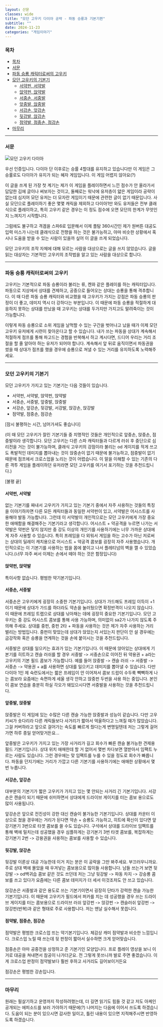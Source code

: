 ```yaml
---
layout: 산문
classes: wide
title: "모던 고우키 다이아 공략 - 파동 승룡과 기본기편"
subtitle: ""
date: 2024-11-23
categories: "게임이야기"
---
```


### 목차

- [목차](#목차)
- [서문](#서문)
- [파동 승룡 캐릭터로써의 고우키](#파동-승룡-캐릭터로써의-고우키)
- [모던 고우키의 기본기](#모던-고우키의-기본기)
  - [서약펀, 서약발](#서약펀-서약발)
  - [앉약펀, 앉약발](#앉약펀-앉약발)
  - [서중손, 서중발](#서중손-서중발)
  - [앞중발, 앉중발](#앞중발-앉중발)
  - [서강손, 앞강손](#서강손-앞강손)
  - [뒷강발, 앉강손](#뒷강발-앉강손)
  - [점약발, 점중손, 점강손](#점약발-점중손-점강손)
- [마무리](#마무리)

---

### 서문

![모던 고우키 다이아](/images/모던%20고우키%20공략/랭크.png)

우선 인증입니다. 다이아 단 이후로는 승률 4할대를 유지하고 있습니다만 이 게임은 그 승률로도 다이아가 유지가 되는 혜자
게임입니다. 이 게임 어렵지 않아요(?)

이 글을 쓰게 된 가장 첫 계기는 제가 이 게임을 플레이하면서 느낀 점수가 안 올라가서 답답한 김에 글이나 써보자는 것이고,
둘째로는 워낙에 유저층이 얇은 게임이라 공략이 없는데 심지어 모던 유저는 더 모자란 게임이기 때문에 관련한 글이 없기 때문입니다.
사실 모던으로 플레이하기 좋은 몇몇 캐릭을 제외하고 다이아1만 와도 유저들은 전부 클래식으로 플레이하고, 특히 고우키 같은
경우는 이 정도 점수에 오면 모던의 한계가 무엇인지 느껴지기 시작합니다.

그럼에도 불구하고 격겜을 스파6로 입문해서 이제 플탐 360시간인 제가 원버튼 대공도 입력 미스가 나는데 클래식으로 전향을
하는 것은 불가능하고, 아마 비슷한 상황에서 혹시나 도움을 받을 수 있는 사람이 있을까 싶어 이 글을 쓰게 되었습니다.

모던 고우키의 조작 자체에 대해 모르는 사람을 대상으로는 글을 쓰지 않았습니다. 글을 읽는 대상자는 기본적인 고우키의
조작법을 알고 있는 사람을 대상으로 합니다.

---

### 파동 승룡 캐릭터로써의 고우키

고우키는 기본적으로 파동 승룡이라 불리는 류, 켄와 같은 플레이를 하는 캐릭터입니다. 파동으로 지상에서 상대를 견제하고,
공중으로 들어오는 상대는 승룡을 통해 격추합니다. 이 때 다른 파동 승룡 캐릭터와 비교했을 때 고우키가 가지는 강점은
파동 승룡의 판정이 더 좋고, 데미지 역시 더 강하다는 부분입니다. 이 때문에 파동 승룡을 적절하게 대응하지 못하는 상대를 만났을 때
고우키는 상대를 두가지만 가지고도 말려죽이는 것이 가능합니다.

이렇게 파동 승룡으로 소위 게임을 날먹할 수 있는 구간을 벗어나고 났을 때가 이제 모던 고우키 유저에게 시련이 찾아온다고
할 수 있습니다. 내가 쓰는 파동을 상대가 계속해서 적절하게 점프를 통해 파고드는 경험을 반복해서 하고 계시다면, 드디어
우리는 거리 조절을 할 줄 알아야 하는 유저가 되어야 합니다. 계속해서 앞 뒤로 움직이면서 파동권을 썼을 때 상대가 점프를
했을 경우에 승룡으로 쳐낼 수 있는 거리를 유지하도록 노력해주세요.

---

### 모던 고우키의 기본기

모던 고우키가 가지고 있는 기본기는 다음 것들이 있습니다.

- 서약펀, 서약발, 앉약펀, 앉약발
- 서중손, 서중발, 앞중발, 앉중발
- 서강손, 앞강손, 뒷강발, 서강발, 앉강손, 앉강발
- 점약발, 점중손, 점강손

[잠시 불평하는 시간, 넘어가셔도 좋습니다]

(이 때 모던 고우키가 잘린 기본기들 중 치명적인 것들은 개인적으로 앞중손, 앉중손, 점중발이라 생각합니다. 모던 고우키는
다른 스파 캐릭터들과 다르게 러쉬 후 중단으로 심리전을 거는 것이 불가능하며, 클래식 고우키의 강점이라 불리는 od 게이지를
적게 쓰고도 폭발적인 데미지를 뽑아내는 것이 앉중손이 없기 때문에 불가능하고, 점중발이 없기 때문에 점프에서 크로스업을
노리는 것이 어렵습니다. 이 말을 이해할 수 있는 기존의 다른 격투 게임을 플레이하던 유저라면 모던 고우키를 여기서 포기하는
것을 추천드립니다.)

[불평 끝]

#### 서약펀, 서약발

없는 기본기를 짜내서 고우키가 가지고 있는 기본기 중에서 자주 사용하는 것들의 특징을 이야기하자면 다른 모든 캐릭터들과
동일한 서약펀이 있고, 서약발은 어시스트를 사용해야 발동 가능합니다. 그런데 이 서약발이 개인적으로는 모던 고우키에게
가장 중요한 애매함을 해결해주는 기본기라고 생각합니다. 어시스트 + 약공격을 누르면 나가는 서약발은 약펀은 닿지 않지만
중 강도 이상의 개인기를 사용하기에는 너무 가까운 상대에게 자주 사용할 수 있습니다. 특히 프레임을 다 외워서 게임을 하는
고수가 아닌 저로써는 상대의 딜레이 캐치용으로 어시스트 + 약공격 콤보를 굉장히 자주 사용했습니다. 개인적으로는 이 기본기를
사용하는 법을 몸에 붙이고 나서 플레티넘의 벽을 깰 수 있었습니다.(너무 자주 써서 이제는 손에서 떼야 하는 것은 함정입니다)

#### 앉약펀, 앉약발

특이사항 없습니다. 평범한 약기본기입니다.

#### 서중손, 서중발

서중손은 고우키에게 굉장히 소중한 기본기입니다. 상대가 가드해도 프레임 이득이 +1이기 때문에 상대가 가드를 하더라도
약손을 눌러뒀으면 확정반격이 나오지 않습니다. 이 때문에 프레임 트랩으로 상대를 낚아채는 데에 굉장히 중요한 기본기입니다.
모던 고우키는 중 강도 어시스트 콤보를 통해 사용 가능하며, 의미없이 sa2가 나가지 않도록 주의해 주세요. 상대를 중펀,
중펀 2타 + 파동을 사용하는 것은 제가 자주 사용하는 거리 벌리는 방법입니다. 중펀이 맞았는데 상대가 앉았는지 서있는지
판단이 안 설 경우에는 금강작화 혹은 승룡을 연계하는 것을 손에 붙이시는 것을 추천드립니다.

서중발은 상대를 일으키는 효과가 있는 기본기입니다. 이 때문에 앉아있는 상대에게 기본기를 히트하고 캔슬 러쉬를 할 경우
서중발 -> 서중손으로 이어진 뒤 약용권 + a라는 고우키의 기본 필드 콤보가 가능합니다. 예를 들어 앉중발 -> 캔슬 러쉬
-> 서중발 -> 서중손 -> 약용권 + a를 사용하면 상대를 일으키고 데미지를 뽑아낼 수 있습니다. 다만 다이아 1인 제 숙련도에서는
짧은 프레임이 안 이어져서 콤보 드랍이 수두룩 빽빽하게 나는 콤보라 요즘에는 속편하게 세울 생각 안하고 앉중펀 두번을 사용
하는 중입니다. 본인이 콤보 연습을 충분히 하실 각오가 돼있으시다면 서중발을 사용하는 것을 추천드립니다.

#### 앞중발, 앉중발

앉중발은 이 게임에 있는 수많은 다른 캔슬 가능한 앉중발과 성능이 같습니다. 다만 고우키씨가 숏다리라 다른 캐릭들보다 사거리가
짧아서 억울하다고 느껴질 때가 많았습니다. 그걸 커버하라고 앞으로 걸어가는 속도를 빠르게 줬다는게 변명일텐데 저는 그렇게
걸어가면 하루 종일 얻어맞거든요...

앞중발은 고우키가 가지고 있는 가장 사거리가 길고 회수가 빠른 캔슬 불가능한 견제용 필드 기본기입니다. 상대 위치 애매한데
할 거 없어서 몇번 차다보면 열받아서 임팩트 누르는 사람도 있습니다. 그런 경우에는 맞 임팩트를 누를 수 있을 정도로 회수가
빠릅니다. 파동을 던지기에는 거리가 가깝고 다른 기본기를 사용하기에는 애매한 상황에서 몇번 누릅니다.

#### 서강손, 앞강손

대부분의 기본기가 짧은 고우키가 가지고 있는 몇 안되는 사거리 긴 기본기입니다. 서강손은 캔슬이 되기 때문에 쉬미하면서
상대에게 드라이브 게이지를 터는 콤보 용으로도 많이 사용됩니다.

앞강손은 앞으로 전진성이 강한 대신 캔슬이 불가능한 기본기입니다. 상대를 카운터 이상으로 쳤을 경우에는 거리가 된다면
약손 + 승룡도 가능하고, 히트에 확신이 있다면 앞 강기본기 3번으로 타겟 콤보를 쓸 수도 있습니다. 구석에서 상대를 드라이브
임팩트를 통해 벽에 밀치는데 성공했을 경우 심플하게는 강기본기 3번 타겟 콤보를, 복잡하게는 강기본기 2번 -> 강용권을
사용하는 콤보를 사용할 수 있습니다.

#### 뒷강발, 앉강손

뒷강발 이론상 대공 가능한데 이거 치는 분은 이 공략을 그만 봐주세요. 부끄러우니까요. 주로 상대 벽에 몰았을 때 우겨넣는
콤보용으로 많이들 사용합니다. 남들 쓰는거 보면 뒷강발 -> od백귀습 콤보 같은 것도 쓰던데 저는 그냥 뒷강발 -> 파동 차지
-> 강승룡 콤보를 쓰고 있다가 요즘에는 다른 콤보 데미지가 더 세서 이것조차도 안 쓰고 있습니다.

앉강손은 서중발과 같은 용도로 쓰는 기본기이면서 굉장히 단타가 강력한 캔슬 가능한 기본기입니다. 이 때문에 고우키가 필드에서
퍼카를 치는 데 성공했을 경우 쓰는 드라이브 게이지를 터는 콤보용으로 드라이브 러쉬 앞강펀 -> 앉강펀 -> 캔슬러쉬 앞강펀
-> 앉강펀(반복)과 같은 형태로 주로 사용합니다. 저는 맨날 실수해서 못씁니다.

#### 점약발, 점중손, 점강손

점약발은 평범한 크로스업 뜨는 약기본기입니다. 체감상 캐미 점약발과 비슷한 느낌입니다. 크로스업 노릴 때 쓰는데 뒷 판정이
짧아서 실수하면 크게 얻어맞습니다.

점중손은 아마 공중전을 상정하고 준 기본기인 모양입니다. 프로 플레이 영상을 보니 이거로 대공을 쳐내면서 참공이 나가더군요.
전 그렇게 못쓰니까 발로 주면 좋겠습니다. 이게 크로스업 판정이 점약발보다 훨씬 후하고 사거리도 길어보이거든요

점강손은 평범한 강손입니다.

---

### 마무리

원래는 필살기하고 운영까지 작성하려했는데, 더 길면 읽기도 힘들 것 같고 저도 아케인 공개되는 에피소드를 보러 가야하기
때문에(?) 나머지는 다음에 이어서 쓰도록 하겠습니다. 도움이 되는 분이 있으시면 감사한 일이고, 틀린 내용이 있으면 지적해주시면
반영하도록 하겠습니다.

